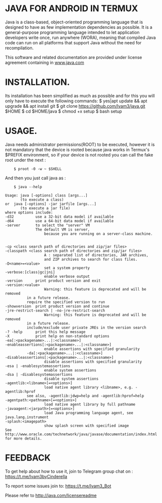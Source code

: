 # JAVA FOR ANDROID IN TERMUX

Java is a class-based, object-oriented programming language that is designed to have as few implementation dependencies as possible. It is a general-purpose programming language intended to let application developers write once, run anywhere (WORA), meaning that compiled Java code can run on all platforms that support Java without the need for recompilation.

This software and related documentation are provided under license agreement containing in www.java.com

# INSTALLATION.

Its installation has been simplified as much as possible and for this you will only have to execute the following commands:
        $ yes|apt update && apt upgrade && apt install git
	$ git clone https://github.com/Ivam3/java.git $HOME
	$ cd $HOME/java
	$ chmod +x setup
	$ bash setup

# USAGE.

Java needs administrator permissions(ROOT) to be executed, however it is not mandatory that the device is rooted because java works in Termux's $PREFIX environment, so if your device is not rooted you can call the fake root under the next :

        $ proot -0 -w ~ $SHELL

And then you just call java as :

        $ java --help

	Usage: java [-options] class [args...]
           (to execute a class)
	or  java [-options] -jar jarfile [args...]
           (to execute a jar file)
	where options include:
	-d32          use a 32-bit data model if available
	-d64          use a 64-bit data model if available
	-server       to select the "server" VM
	              The default VM is server,
                      because you are running on a server-class machine.
	

	-cp <class search path of directories and zip/jar files>
	-classpath <class search path of directories and zip/jar files>
                      A : separated list of directories, JAR archives,
                      and ZIP archives to search for class files.
	-D<name>=<value>
                      set a system property
	-verbose:[class|gc|jni]
                      enable verbose output
	-version      print product version and exit
	-version:<value>
                      Warning: this feature is deprecated and will be removed
		      in a future release.
		      require the specified version to run
	-showversion  print product version and continue
	-jre-restrict-search | -no-jre-restrict-search
                      Warning: this feature is deprecated and will be removed
		      in a future release.
		      include/exclude user private JREs in the version search
	-? -help      print this help message
	-X            print help on non-standard options
	-ea[:<packagename>...|:<classname>]
	-enableassertions[:<packagename>...|:<classname>]
                      enable assertions with specified granularity
		      -da[:<packagename>...|:<classname>]
	-disableassertions[:<packagename>...|:<classname>]
                      disable assertions with specified granularity
	-esa | -enablesystemassertions
                      enable system assertions
	-dsa | -disablesystemassertions
                      disable system assertions
	-agentlib:<libname>[=<options>]
                      load native agent library <libname>, e.g. -agentlib:hprof
		      see also, -agentlib:jdwp=help and -agentlib:hprof=help
	-agentpath:<pathname>[=<options>]
                      load native agent library by full pathname
	-javaagent:<jarpath>[=<options>]
                      load Java programming language agent, see java.lang.instrument
	-splash:<imagepath>
                      show splash screen with specified image
	See http://www.oracle.com/technetwork/java/javase/documentation/index.html for more details.


# FEEDBACK

To get help about how to use it, join to Telegram group chat on :
        https://t.me/Ivam3byCinderella

To report some issues join to:
        https://t.me/Ivam3_Bot

Please refer to http://java.com/licensereadme

